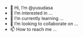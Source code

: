 - 👋 Hi, I’m @yusudasa
- 👀 I’m interested in ...
- 🌱 I’m currently learning ...
- 💞️ I’m looking to collaborate on ...
- 📫 How to reach me ...

<!---
yusudasa/yusudasa is a ✨ special ✨ repository because its `README.md` (this file) appears on your GitHub profile.
You can click the Preview link to take a look at your changes.
--->

